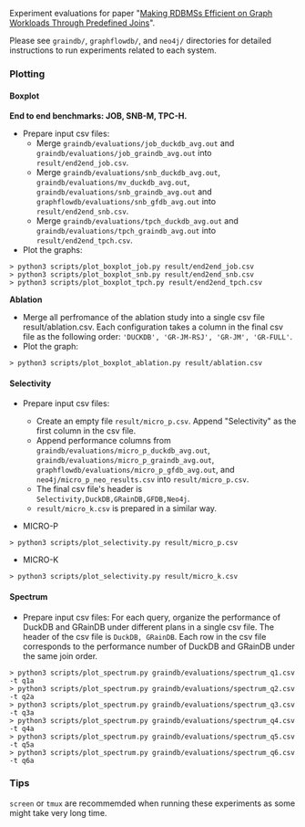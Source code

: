 Experiment evaluations for paper "[Making RDBMSs Efficient on Graph Workloads Through Predefined Joins](https://github.com/graindb/graindb-experiments/blob/master/paper/graindb.pdf)".

Please see `graindb/`, `graphflowdb/`, and `neo4j/` directories for detailed instructions to run experiments related to each system.

### Plotting
#### Boxplot
**End to end benchmarks: JOB, SNB-M, TPC-H.**
- Prepare input csv files:
	- Merge `graindb/evaluations/job_duckdb_avg.out` and `graindb/evaluations/job_graindb_avg.out` into `result/end2end_job.csv`.
	- Merge `graindb/evaluations/snb_duckdb_avg.out`, `graindb/evaluations/mv_duckdb_avg.out`, `graindb/evaluations/snb_graindb_avg.out` and `graphflowdb/evaluations/snb_gfdb_avg.out` into `result/end2end_snb.csv`.
	- Merge `graindb/evaluations/tpch_duckdb_avg.out` and `graindb/evaluations/tpch_graindb_avg.out` into `result/end2end_tpch.csv`.
- Plot the graphs:
```shell
> python3 scripts/plot_boxplot_job.py result/end2end_job.csv
> python3 scripts/plot_boxplot_snb.py result/end2end_snb.csv
> python3 scripts/plot_boxplot_tpch.py result/end2end_tpch.csv
```

**Ablation**
- Merge all perfromance of the ablation study into a single csv file result/ablation.csv.
Each configuration takes a column in the final csv file as the following order: `'DUCKDB', 'GR-JM-RSJ', 'GR-JM', 'GR-FULL'`.
- Plot the graph:
```shell
> python3 scripts/plot_boxplot_ablation.py result/ablation.csv
```

#### Selectivity
- Prepare input csv files:
    - Create an empty file `result/micro_p.csv`. Append "Selectivity" as the first column in the csv file.
    - Append performance columns from `graindb/evaluations/micro_p_duckdb_avg.out`, `graindb/evaluations/micro_p_graindb_avg.out`, `graphflowdb/evaluations/micro_p_gfdb_avg.out`, and `neo4j/micro_p_neo_results.csv` into `result/micro_p.csv`.
    - The final csv file's header is `Selectivity,DuckDB,GRainDB,GFDB,Neo4j`.
    - `result/micro_k.csv` is prepared in a similar way.

- MICRO-P
```shell
> python3 scripts/plot_selectivity.py result/micro_p.csv
```

- MICRO-K
```shell
> python3 scripts/plot_selectivity.py result/micro_k.csv
```

#### Spectrum
- Prepare input csv files:
For each query, organize the performance of DuckDB and GRainDB under different plans in a single csv file.
The header of the csv file is `DuckDB, GRainDB`.
Each row in the csv file corresponds to the performance number of DuckDB and GRainDB under the same join order.

```shell
> python3 scripts/plot_spectrum.py graindb/evaluations/spectrum_q1.csv -t q1a
> python3 scripts/plot_spectrum.py graindb/evaluations/spectrum_q2.csv -t q2a
> python3 scripts/plot_spectrum.py graindb/evaluations/spectrum_q3.csv -t q3a
> python3 scripts/plot_spectrum.py graindb/evaluations/spectrum_q4.csv -t q4a
> python3 scripts/plot_spectrum.py graindb/evaluations/spectrum_q5.csv -t q5a
> python3 scripts/plot_spectrum.py graindb/evaluations/spectrum_q6.csv -t q6a
```


### Tips
`screen` or `tmux` are recommemded when running these experiments as some might take very long time.
